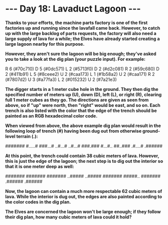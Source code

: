 # --- Day 18: Lavaduct Lagoon ---

**Thanks to your efforts, the machine parts factory is one of the first factories up and running since the lavafall came back. However, to catch up with the large backlog of parts requests, the factory will also need a large supply of lava for a while; the Elves have already started creating a large lagoon nearby for this purpose.**

**However, they aren't sure the lagoon will be big enough; they've asked you to take a look at the dig plan (your puzzle input). For example:**

R 6 (#70c710)
D 5 (#0dc571)
L 2 (#5713f0)
D 2 (#d2c081)
R 2 (#59c680)
D 2 (#411b91)
L 5 (#8ceee2)
U 2 (#caa173)
L 1 (#1b58a2)
U 2 (#caa171)
R 2 (#7807d2)
U 3 (#a77fa3)
L 2 (#015232)
U 2 (#7a21e3)

**The digger starts in a 1 meter cube hole in the ground. They then dig the specified number of meters up (U), down (D), left (L), or right (R), clearing full 1 meter cubes as they go. The directions are given as seen from above, so if "up" were north, then "right" would be east, and so on. Each trench is also listed with the color that the edge of the trench should be painted as an RGB hexadecimal color code.**

**When viewed from above, the above example dig plan would result in the following loop of trench (#) having been dug out from otherwise ground-level terrain (.):**

#######
#.....#
###...#
..#...#
..#...#
###.###
#...#..
##..###
.#....#
.######

**At this point, the trench could contain 38 cubic meters of lava. However, this is just the edge of the lagoon; the next step is to dig out the interior so that it is one meter deep as well:**

#######
#######
#######
..#####
..#####
#######
#####..
#######
.######
.######

**Now, the lagoon can contain a much more respectable 62 cubic meters of lava. While the interior is dug out, the edges are also painted according to the color codes in the dig plan.**

**The Elves are concerned the lagoon won't be large enough; if they follow their dig plan, how many cubic meters of lava could it hold?**
